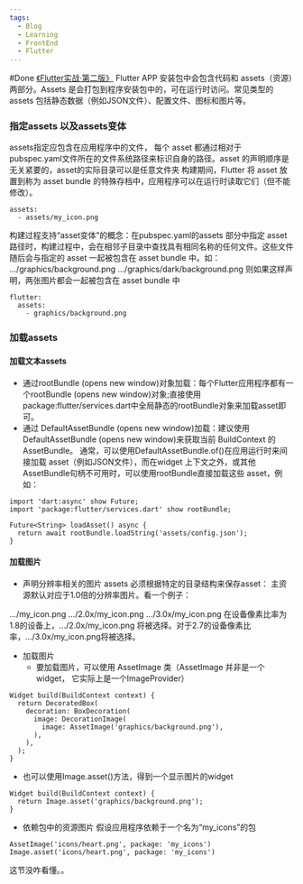 ```yaml
---
tags:
  - Blog
  - Learning
  - FrontEnd
  - Flutter
---
```

#Done 
[《Flutter实战·第二版》](https://book.flutterchina.club/chapter2/flutter_assets_mgr.html#_2-6-1-%E6%8C%87%E5%AE%9A-assets)
Flutter APP 安装包中会包含代码和 assets（资源）两部分。Assets 是会打包到程序安装包中的，可在运行时访问。常见类型的 assets 包括静态数据（例如JSON文件）、配置文件、图标和图片等。
### 指定assets 以及assets变体
assets指定应包含在应用程序中的文件， 每个 asset 都通过相对于pubspec.yaml文件所在的文件系统路径来标识自身的路径。asset 的声明顺序是无关紧要的，asset的实际目录可以是任意文件夹
构建期间，Flutter 将 asset 放置到称为 asset bundle 的特殊存档中，应用程序可以在运行时读取它们（但不能修改）。
```
assets:
  - assets/my_icon.png
```
构建过程支持“asset变体”的概念：在pubspec.yaml的assets 部分中指定 asset 路径时，构建过程中，会在相邻子目录中查找具有相同名称的任何文件。这些文件随后会与指定的 asset 一起被包含在 asset bundle 中。如：
…/graphics/background.png
…/graphics/dark/background.png
则如果这样声明，两张图片都会一起被包含在 asset bundle 中
```
flutter:
  assets:
    - graphics/background.png
```
### 加载assets
#### 加载文本assets
+ 通过rootBundle (opens new window)对象加载：每个Flutter应用程序都有一个rootBundle (opens new window)对象;直接使用package:flutter/services.dart中全局静态的rootBundle对象来加载asset即可。
+ 通过 DefaultAssetBundle (opens new window)加载：建议使用 DefaultAssetBundle (opens new window)来获取当前 BuildContext 的AssetBundle。 
通常，可以使用DefaultAssetBundle.of()在应用运行时来间接加载 asset（例如JSON文件），而在widget 上下文之外，或其他AssetBundle句柄不可用时，可以使用rootBundle直接加载这些 asset，例如：
```
import 'dart:async' show Future;
import 'package:flutter/services.dart' show rootBundle;

Future<String> loadAsset() async {
  return await rootBundle.loadString('assets/config.json');
}
```
#### 加载图片
+ 声明分辨率相关的图片 assets
必须根据特定的目录结构来保存asset：
主资源默认对应于1.0倍的分辨率图片。看一个例子：

…/my_icon.png
…/2.0x/my_icon.png
…/3.0x/my_icon.png
在设备像素比率为1.8的设备上，.../2.0x/my_icon.png 将被选择。对于2.7的设备像素比率，.../3.0x/my_icon.png将被选择。

+ 加载图片
  - 要加载图片，可以使用 AssetImage 类（AssetImage 并非是一个widget， 它实际上是一个ImageProvider）
```
Widget build(BuildContext context) {
  return DecoratedBox(
    decoration: BoxDecoration(
      image: DecorationImage(
        image: AssetImage('graphics/background.png'),
      ),
    ),
  );
}
```
  - 也可以使用Image.asset()方法，得到一个显示图片的widget
```
Widget build(BuildContext context) {
  return Image.asset('graphics/background.png');
}
```
+ 依赖包中的资源图片
假设应用程序依赖于一个名为“my_icons”的包
```
AssetImage('icons/heart.png', package: 'my_icons')
Image.asset('icons/heart.png', package: 'my_icons')
```

这节没咋看懂。。
